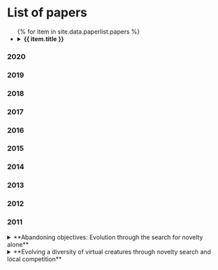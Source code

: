 # List of papers


<ul>
	{% for item in site.data.paperlist.papers %}
	<li>
		<details><summary><b>{{ item.title }} </b> </summary>
		<blockquote>
		<h4>Authors:</h4>
		<ul>
		{% for author in item.authors %}
		   <li>{{ author }}</li>
		{% endfor %}
		</ul>
		<h4>Abstract:</h4>
		{{ item.abstract }}

		{% if item.pdfurl or item.codeurl or item.webpageurl %}
		   <h4>Links:</h4>
		   <ul>
		   {% if item.pdfurl %}
		   <li><a href="{{ item.pdfurl }}">Paper</a></li>
		   {% endif %}
		   {% if item.codeurl %}
		   <li><a href="{{ item.codeurl }}">Source-code</a></li>
		   {% endif %}
		   {% if item.webpageurl %}
		   <li><a href="{{ item.webpageurl }}">Webpage</a></li>
		   {% endif %}
		   </ul>
		{% endif %}
		
		<h4>Bibtex:</h4>
		<pre><code>{{ item.bibtex }}</code></pre>
		<hr>
		 </blockquote>
		</details>
	</li>	
	{% endfor %}
</ul>



### 2020

### 2019

### 2018

### 2017

### 2016

### 2015

### 2014

### 2013

### 2012

### 2011

<details><summary> 
**Abandoning objectives: Evolution through the search for novelty alone**
</summary> 

> #### Abstract:
>> In evolutionary computation, the fitness function normally measures progress towards an objective in the search space, effectively acting as an objective function. Through deception, such objective functions may actually prevent the objective from being reached. While methods exist to mitigate deception, they leave the underlying pathology untreated: Objective functions themselves may actively misdirect search towards dead ends. This paper proposes an approach to circumventing deception that also yields a new perspective on open-ended evolution: Instead of either explicitly seeking an objective or modeling natural evolution to capture open-endedness, the idea is to simply search for behavioral novelty. Even in an objective-based problem, such novelty search ignores the objective. Because many points in the search space collapse to a single behavior, the search for novelty is often feasible. Furthermore, because there are only so many simple behaviors, the search for novelty leads to increasing complexity. By decoupling open-ended search from artificial life worlds, the search for novelty is applicable to real world problems. Counterintuitively, in the maze navigation and biped walking tasks in this paper, novelty search significantly outperforms objective-based search, suggesting the strange conclusion that some problems are best solved by methods that ignore the objective. The main lesson is the inherent limitation of the objective-based paradigm and the unexploited opportunity to guide search through other means.
>
> #### Links
> [Paper](http://eplex.cs.ucf.edu/papers/lehman_ecj11.pdf), [source-code](http://eplex.cs.ucf.edu/software/NoveltySearchC++.zip), [Webpage](http://eplex.cs.ucf.edu/noveltysearch/userspage/)
>
> #### Bibtex
> ```		
> @article{lehman2011abandoning,
> title={Abandoning objectives: Evolution through the search for novelty alone},
>  author={Lehman, Joel and Stanley, Kenneth O},
>  journal={Evolutionary computation},
>  volume={19},
>  number={2},
>  pages={189--223},
>  year={2011},
>  publisher={MIT Press}	}
> ```
  
---
</details>


<details><summary> 
**Evolving a diversity of virtual creatures through novelty search and local competition**
</summary> 

> #### Abstract:
>>An ambitious challenge in artificial life is to craft an evolutionary process that discovers a wide diversity of welladapted virtual creatures within a single run. Unlike in nature, evolving creatures in virtual worlds tend to converge to a single morphology because selection therein greedily rewards the morphology that is easiest to exploit. However, novelty search, a technique that explicitly rewards diverging, can potentially mitigate such convergence. Thus in this paper an existing creature evolution platform is extended with multi-objective search that balances drives for both novelty and performance. However, there are different ways to combine performance-driven search and novelty search. The suggested approach is to provide evolution with both a novelty objective that encourages diverse morphologies and a local competition objective that rewards individuals outperforming those most similar in morphology. The results in an experiment evolving locomoting virtual creatures show that novelty search with local competition discovers more functional morphological diversity within a single run than models with global competition, which are more predisposed to converge. The conclusions are that novelty search with local competition may complement recent advances in evolving virtual creatures and may in general be a principled approach to combining novelty search with pressure to achieve.

>
> #### Links
> [Paper](https://pdfs.semanticscholar.org/6d45/9da1ff73ec7225e92842341605e2b90d0da2.pdf)
> #### Bibtex
> ```		
> @inproceedings{lehman2011evolving,
>   title={Evolving a diversity of virtual creatures through novelty search and local competition},
>   author={Lehman, Joel and Stanley, Kenneth O},
>   booktitle={Proceedings of the 13th annual conference on Genetic and evolutionary computation},
>   pages={211--218},
>   year={2011},
>   organization={ACM}
> }
> ```
